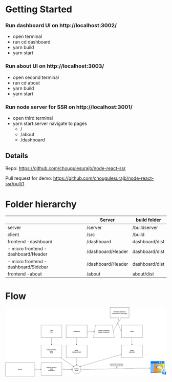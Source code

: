 # Getting Started

### Run dashboard UI on http://localhost:3002/
- open terminal
- run cd dashboard
- yarn build
- yarn start

### Run about UI on http://localhost:3003/
- open second terminal
- run cd about
- yarn build
- yarn start

### Run node server for SSR on http://localhost:3001/
- open third terminal
- yarn start:server
navigate to pages
    - /
    - /about
    - /dashboard


## Details

Repo: 
https://github.com/chougulesurajb/node-react-ssr

Pull request for demo: 
https://github.com/chougulesurajb/node-react-ssr/pull/1


# Folder hierarchy

|                                       | Server            | build folder   |
| --------                              | --------          | -------        |
|server                                 | /server           | /buildserver   |
|client                                 | /src              | /build         |
|frontend -dashboard                    | /dashboard        | dashboard/dist |          
| - micro frontend -dashboard/Header    | /dashboard/Header | dashboard/dist |     
| - micro frontend -dashboard/Sidebar   | /dashboard/Header | dashboard/dist |   
|frontend -about                        | /about            | about/dist     |    


# Flow
![alt text](diag.png)